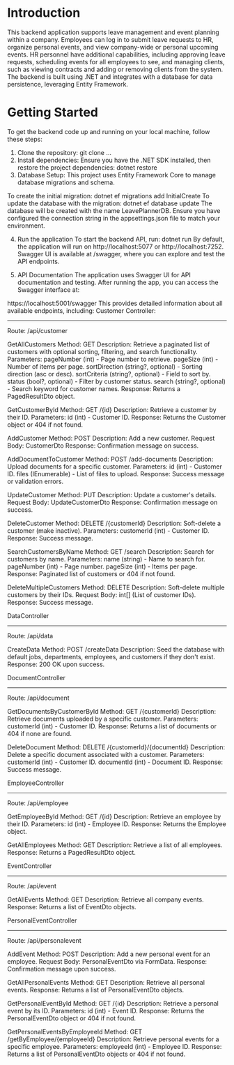 # Introduction 
This backend application supports leave management and event planning within a company. Employees can log in to submit leave requests to HR, organize personal events, and view company-wide or personal upcoming events. HR personnel have additional capabilities, including approving leave requests, scheduling events for all employees to see, and managing clients, such as viewing contracts and adding or removing clients from the system. The backend is built using .NET and integrates with a database for data persistence, leveraging Entity Framework.
# Getting Started
To get the backend code up and running on your local machine, follow these steps:

1. Clone the repository: git clone ...
2. Install dependencies: Ensure you have the .NET SDK installed, then restore the project dependencies: dotnet restore
3. Database Setup:
  This project uses Entity Framework Core to manage database migrations and schema.

  To create the initial migration:
    dotnet ef migrations add InitialCreate
  To update the database with the migration:
    dotnet ef database update
  The database will be created with the name LeavePlannerDB. Ensure you have configured the connection string in the appsettings.json file to match your environment.

4. Run the application
  To start the backend API, run:
  dotnet run
  By default, the application will run on http://localhost:5077 or http://localhost:7252. Swagger UI is available at /swagger, where you can explore and test the API endpoints.

5. API Documentation
  The application uses Swagger UI for API documentation and testing. After running the app, you can access the Swagger interface at:
  
  https://localhost:5001/swagger
This provides detailed information about all available endpoints, including:
Customer Controller:
_____________________________________________________________

Route: /api/customer

GetAllCustomers
Method: GET
Description: Retrieve a paginated list of customers with optional sorting, filtering, and search functionality.
Parameters:
  pageNumber (int) - Page number to retrieve.
  pageSize (int) - Number of items per page.
  sortDirection (string?, optional) - Sorting direction (asc or desc).
  sortCriteria (string?, optional) - Field to sort by.
  status (bool?, optional) - Filter by customer status.
  search (string?, optional) - Search keyword for customer names.
Response: Returns a PagedResultDto<Customer> object.

GetCustomerById
Method: GET /{id}
Description: Retrieve a customer by their ID.
Parameters:
  id (int) - Customer ID.
Response: Returns the Customer object or 404 if not found.

AddCustomer
Method: POST
Description: Add a new customer.
Request Body: CustomerDto
Response: Confirmation message on success.

AddDocumentToCustomer
Method: POST /add-documents
Description: Upload documents for a specific customer.
Parameters:
  id (int) - Customer ID.
  files (IEnumerable<IFormFile>) - List of files to upload.
Response: Success message or validation errors.

UpdateCustomer
Method: PUT
Description: Update a customer's details.
Request Body: UpdateCustomerDto
Response: Confirmation message on success.

DeleteCustomer
Method: DELETE /{customerId}
Description: Soft-delete a customer (make inactive).
Parameters:
  customerId (int) - Customer ID.
Response: Success message.

SearchCustomersByName
Method: GET /search
Description: Search for customers by name.
Parameters:
  name (string) - Name to search for.
  pageNumber (int) - Page number.
  pageSize (int) - Items per page.
Response: Paginated list of customers or 404 if not found.

DeleteMultipleCustomers
Method: DELETE
Description: Soft-delete multiple customers by their IDs.
Request Body: int[] (List of customer IDs).
Response: Success message.

DataController
_____________________________________________________________

Route: /api/data

CreateData
Method: POST /createData
Description: Seed the database with default jobs, departments, employees, and customers if they don't exist.
Response: 200 OK upon success.

DocumentController
_____________________________________________________________

Route: /api/document

GetDocumentsByCustomerById
Method: GET /{customerId}
Description: Retrieve documents uploaded by a specific customer.
Parameters:
  customerId (int) - Customer ID.
Response: Returns a list of documents or 404 if none are found.

DeleteDocument
Method: DELETE /{customerId}/{documentId}
Description: Delete a specific document associated with a customer.
Parameters:
  customerId (int) - Customer ID.
  documentId (int) - Document ID.
Response: Success message.

EmployeeController
_____________________________________________________________

Route: /api/employee

GetEmployeeById
Method: GET /{id}
Description: Retrieve an employee by their ID.
Parameters:
  id (int) - Employee ID.
Response: Returns the Employee object.

GetAllEmployees
Method: GET
Description: Retrieve a list of all employees.
Response: Returns a PagedResultDto<Employee> object.

EventController
_____________________________________________________________

Route: /api/event

GetAllEvents
Method: GET
Description: Retrieve all company events.
Response: Returns a list of EventDto objects.

PersonalEventController
_____________________________________________________________

Route: /api/personalevent

AddEvent
Method: POST
Description: Add a new personal event for an employee.
Request Body: PersonalEventDto via FormData.
Response: Confirmation message upon success.

GetAllPersonalEvents
Method: GET
Description: Retrieve all personal events.
Response: Returns a list of PersonalEventDto objects.

GetPersonalEventById
Method: GET /{id}
Description: Retrieve a personal event by its ID.
Parameters:
  id (int) - Event ID.
Response: Returns the PersonalEventDto object or 404 if not found.

GetPersonalEventsByEmployeeId
Method: GET /getByEmployee/{employeeId}
Description: Retrieve personal events for a specific employee.
Parameters:
  employeeId (int) - Employee ID.
Response: Returns a list of PersonalEventDto objects or 404 if not found.
